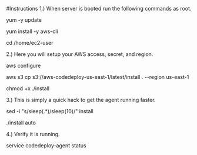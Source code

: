 #Instructions
1.) When server is booted run the following commands as root.

yum -y update

yum install -y aws-cli

cd /home/ec2-user

2.) Here you will setup your AWS access, secret, and region.

aws configure

aws s3 cp s3://aws-codedeploy-us-east-1/latest/install . --region us-east-1

chmod +x ./install

3.) This is simply a quick hack to get the agent running faster.

sed -i "s/sleep(.*)/sleep(10)/" install

./install auto

4.) Verify it is running.

service codedeploy-agent status
